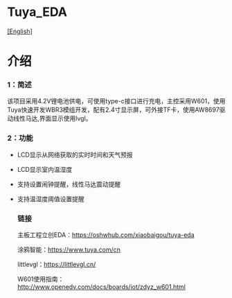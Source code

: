 # Tuya_EDA

[[English]](README.md)

# 介绍

### 1：简述

  该项目采用4.2V锂电池供电，可使用type-c接口进行充电，主控采用W601，使用Tuya快速开发WBR3模组开发，配有2.4寸显示屏，可外接TF卡，使用AW8697驱动线性马达,界面显示使用lvgl。

### 2：功能

- LCD显示从网络获取的实时时间和天气预报

- LCD显示室内温湿度

- 支持设置闹钟提醒，线性马达震动提醒

- 支持温湿度阈值设置提醒

  ###  链接

  主板工程立创EDA：https://oshwhub.com/xiaobaigou/tuya-eda

  涂鸦智能：https://www.tuya.com/cn

  littlevgl：https://littlevgl.cn/

  W601使用指南：http://www.openedv.com/docs/boards/iot/zdyz_w601.html

